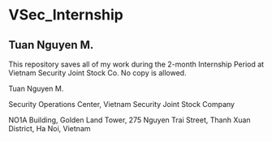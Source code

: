 # VSec_Internship
## Tuan Nguyen M.
<p>This repository saves all of my work during the 2-month Internship Period at Vietnam Security Joint Stock Co. No copy is allowed.</p>
<p>Tuan Nguyen M. <Miffy></p>
<p>Security Operations Center, Vietnam Security Joint Stock Company</p>
<p>NO1A Building, Golden Land Tower, 275 Nguyen Trai Street, Thanh Xuan District, Ha Noi, Vietnam</p>
